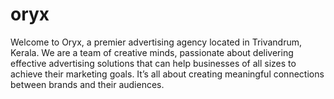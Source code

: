 # oryx
Welcome to Oryx, a premier advertising agency located in Trivandrum, Kerala. We are a team of creative minds, passionate about delivering effective advertising solutions that can help businesses of all sizes to achieve their marketing goals.  It’s all about creating meaningful connections between brands and their audiences. 
